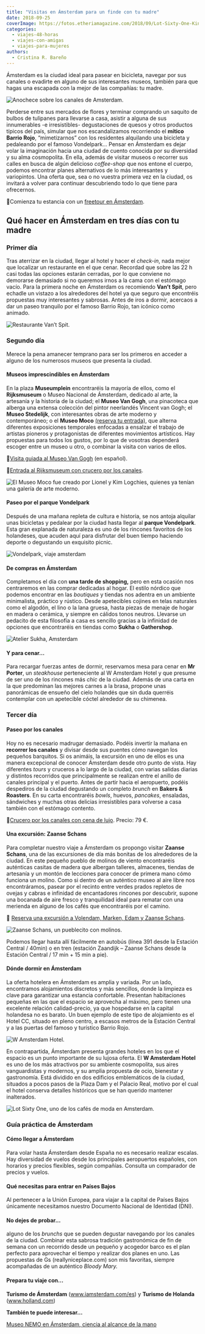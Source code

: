 ```yaml
---
title: "Visitas en Ámsterdam para un finde con tu madre"
date: 2018-09-25
coverImage: https://fotos.etheriamagazine.com/2018/09/Lot-Sixty-One-Kinkerstraat-Koen-Smilde-Photography-Rechtenvrij.jpg
categories: 
  - viajes-48-horas
  - viajes-con-amigas
  - viajes-para-mujeres
authors: 
  - Cristina R. Bareño
---
```


Ámsterdam es la ciudad ideal para pasear en bicicleta, navegar por sus canales o 
evadirte en alguno de sus interesantes museos, también para que hagas una escapada con 
la mejor de las compañías: tu madre. 

![Anochece sobre los canales de Amsterdam.](https://fotos.etheriamagazine.com/2018/09/viajar-amsterdam.jpg "Anochece sobre los canales de Amsterdam.")

Perderse entre sus mercados de flores y terminar comprando un saquito de bulbos de 
tulipanes para llevarse a casa, asistir a alguna de sus innumerables -e irresistibles- 
degustaciones de quesos y otros productos típicos del país, simular que nos 
escandalizamos recorriendo el **mítico Barrio Rojo**, “mimetizarnos” con los residentes 
alquilando una bicicleta y pedaleando por el famoso Vondelpark… Pensar en Ámsterdam es 
dejar volar la imaginación hacia una ciudad de cuento conocida por su diversidad y su 
alma cosmopolita. En ella, además de visitar museos o recorrer sus calles en busca de 
algún delicioso _coffee-shop_ que nos entone el cuerpo, podemos encontrar planes 
alternativos de lo más interesantes y variopintos. Una oferta que, sea o no vuestra 
primera vez en la ciudad, os invitará a volver para continuar descubriendo todo lo que 
tiene para ofrecernos. 

📍Comienza tu estancia con un [freetour en 
Ámsterdam](https://www.civitatis.com/es/amsterdam/visita-guiada-amsterdam/?aid=10211). 

## Qué hacer en Ámsterdam en tres días con tu madre

### Primer día

Tras aterrizar en la ciudad, llegar al hotel y hacer el _check-in_, nada mejor que 
localizar un restaurante en el que cenar. Recordad que sobre las 22 h casi todas las 
opciones estarán cerradas, por lo que conviene no demorarse demasiado si no queremos 
irnos a la cama con el estómago vacío. Para la primera noche en Ámsterdam os recomiendo 
**Van’t Spit**, pero echadle un vistazo a los alrededores del hotel ya que seguro que 
encontréis propuestas muy interesantes y sabrosas. Antes de iros a dormir, acercaos a 
dar un paseo tranquilo por el famoso Barrio Rojo, tan icónico como animado. 

![Restaurante Van’t Spit.](https://fotos.etheriamagazine.com/2018/09/Vantspit-amsterdam.jpg "© Restaurante Van’t Spit.")

### Segundo día

Merece la pena amanecer temprano para ser los primeros en acceder a alguno de los 
numerosos museos que presenta la ciudad. 

#### Museos imprescindibles en Ámsterdam

En la plaza **Museumplein** encontraréis la mayoría de ellos, como el **Rijksmuseum** o 
Museo Nacional de Ámsterdam, dedicado al arte, la artesanía y la historia de la ciudad; 
el **Museo Van Gogh**, una pinacoteca que alberga una extensa colección del pintor 
neerlandés Vincent van Gogh; el **Museo Stedelijk**, con interesantes obras de arte 
moderno y contemporáneo; o el **Museo Moco** [(reserva tu 
entrada)](https://www.civitatis.com/es/amsterdam/entrada-museo-moco/?aid=10211), que 
alterna diferentes exposiciones temporales enfocadas a ensalzar el trabajo de artistas 
pioneros y protagonistas de diferentes movimientos artísticos. Hay propuestas para todos 
los gustos, por lo que de vosotras dependerá escoger entre un museo u otro, o combinar 
la visita con varios de ellos. 

📍[Visita guiada al Museo Van 
Gogh](https://www.civitatis.com/es/amsterdam/visita-museo-van-gogh/?aid=10211) (en 
español). 

📍[Entrada al Rijksmuseum con crucero por los 
canales](https://www.civitatis.com/es/amsterdam/entrada-rijksmuseum-crucero-canales/?aid=10211). 

![El Museo Moco fue creado por Lionel y Kim Logchies, quienes ya tenían una galería de arte moderno.](https://fotos.etheriamagazine.com/2018/09/museo-moco.jpg "El (©) Museo Moco fue creado por Lionel y Kim Logchies, quienes ya tenían una galería de arte moderno.")

#### Paseo por el parque Vondelpark

Después de una mañana repleta de cultura e historia, se nos antoja alquilar unas 
bicicletas y pedalear por la ciudad hasta llegar al **parque Vondelpark**. Esta gran 
explanada de naturaleza es uno de los rincones favoritos de los holandeses, que acuden 
aquí para disfrutar del buen tiempo haciendo deporte o degustando un exquisito picnic. 

![Vondelpark, viaje amsterdam](https://fotos.etheriamagazine.com/2018/09/Villa-at-the-Vondelpark-Koen-Smilde-Photography-Rechtenvrij-1.jpg "Villa de Vondelpark, en Amsterdam. © Koen Smilde Photography/ OT Amsterdam")

#### De compras en Ámsterdam

Completamos el día con **una tarde de shopping,** pero en esta ocasión nos centraremos 
en las comprar dedicadas al hogar. El estilo nórdico que podemos encontrar en las 
_boutiques_ y tiendas nos adentra en un ambiente minimalista, práctico y rústico. Desde 
apetecibles cojines en telas naturales como el algodón, el lino o la lana gruesa, hasta 
piezas de menaje de hogar en madera o cerámica, y siempre en cálidos tonos neutros. 
Llevarse un pedacito de esta filosofía a casa es sencillo gracias a la infinidad de 
opciones que encontraréis en tiendas como **Sukha** o **Gathershop**. 

![Atelier Sukha, Amsterdam](https://fotos.etheriamagazine.com/2018/09/Atelier-sukha-amsterdam.jpg "© Atelier Sukha, en Amsterdam.")

#### Y para cenar...

Para recargar fuerzas antes de dormir, reservamos mesa para cenar en **Mr Porter**, un 
_steakhouse_ perteneciente al W Amsterdam Hotel y que presume de ser uno de los rincones 
más _chic_ de la ciudad. Además de una carta en la que predominan las mejores carnes a 
la brasa, propone unas panorámicas de ensueño del cielo holandés que sin duda querréis 
contemplar con un apetecible cóctel alrededor de su chimenea. 

### Tercer día

#### Paseo por los canales

Hoy no es necesario madrugar demasiado. Podéis invertir la mañana en **recorrer los 
canales** y divisar desde sus puentes cómo navegan los pequeños barquitos. Si os 
animáis, la excursión en uno de ellos es una manera excepcional de conocer Ámsterdam 
desde otro punto de vista. Hay diferentes _tours_ y cruceros a lo largo de la ciudad, 
con varias salidas diarias y distintos recorridos que principalmente se realizan entre 
el anillo de canales principal y el puerto. Antes de partir hacia el aeropuerto, podéis 
despediros de la ciudad degustando un completo _brunch_ en **Bakers & Roasters**. En su 
carta encontraréis _bowls_, huevos, _pancakes_, ensaladas, sándwiches y muchas otras 
delicias irresistibles para volverse a casa también con el estómago contento. 

📍[Crucero por los canales con cena de 
lujo](https://www.civitatis.com/es/amsterdam/crucero-cena-amsterdam/?aid=10211). Precio: 
79 €. 

#### Una excursión: Zaanse Schans

Para completar nuestro viaje a Ámsterdam os propongo visitar **Zaanse Schans**, una de 
las excursiones de día más bonitas de los alrededores de la ciudad. En este pequeño 
pueblo de molinos de viento encontraréis auténticas casitas de madera que albergan 
talleres, almacenes, tiendas de artesanía y un montón de lecciones para conocer de 
primera mano cómo funciona un molino. Como si dentro de un auténtico museo al aire libre 
nos encontráramos, pasear por el recinto entre verdes prados repletos de ovejas y cabras 
e infinidad de encantadores rincones por descubrir, supone una bocanada de aire fresco y 
tranquilidad ideal para rematar con una merienda en alguno de los cafés que encontraréis 
por el camino. 

📍 [Reserva una excursión a Volendam, Marken, Edam y Zaanse 
Schans](https://www.civitatis.com/es/amsterdam/excursion-zaanse-schans-volendam-marken/?aid=10211). 

![Zaanse Schans, un pueblecito con molinos.](https://fotos.etheriamagazine.com/2018/09/Zaanse-Schans.jpg "Zaanse Schans, un pueblecito con molinos.")

Podemos llegar hasta allí fácilmente en autobús (línea 391 desde la Estación Central / 
40min) o en tren (estación Zaandijk – Zaanse Schans desde la Estación Central / 17 min + 
15 min a pie). 

#### Dónde dormir en Ámsterdam

La oferta hotelera en Ámsterdam es amplia y variada. Por un lado, encontramos 
alojamientos discretos y más sencillos, donde la limpieza es clave para garantizar una 
estancia confortable. Presentan habitaciones pequeñas en las que el espacio se aprovecha 
al máximo, pero tienen una excelente relación calidad-precio, ya que hospedarse en la 
capital holandesa no es barato. Un buen ejemplo de este tipo de alojamiento es el Hotel 
CC, situado en pleno centro, a escasos metros de la Estación Central y a las puertas del 
famoso y turístico Barrio Rojo. 

![W Amsterdam Hotel.](https://fotos.etheriamagazine.com/2018/09/Hotel-w-amsterdam.jpg "© W Amsterdam Hotel.")

En contrapartida, Ámsterdam presenta grandes hoteles en los que el espacio es un punto 
importante de su lujosa oferta. El **W Amsterdam Hotel** es uno de los más atractivos 
por su ambiente cosmopolita, sus aires vanguardistas y modernos, y su amplia propuesta 
de ocio, bienestar y gastronomía. Está dividido en dos edificios emblemáticos de la 
ciudad, situados a pocos pasos de la Plaza Dam y el Palacio Real, motivo por el cual el 
hotel conserva detalles históricos que se han querido mantener inalterados. 

![Lot Sixty One, uno de los cafés de moda en Amsterdam.](https://fotos.etheriamagazine.com/2018/09/Lot-Sixty-One-Kinkerstraat-Koen-Smilde-Photography-Rechtenvrij.jpg "Lot Sixty One, uno de los cafés de moda en Amsterdam.  © Koen Smilde Photography/OT Amsterdam")

### Guía práctica de Ámsterdam

#### Cómo llegar a Ámsterdam

Para volar hasta Ámsterdam desde España no es necesario realizar escalas. Hay diversidad 
de vuelos desde los principales aeropuertos españoles, con horarios y precios flexibles, 
según compañías. Consulta un comparador de precios y vuelos. 

#### Qué necesitas para entrar en Países Bajos

Al pertenecer a la Unión Europea, para viajar a la capital de Países Bajos únicamente 
necesitamos nuestro Documento Nacional de Identidad (DNI). 

#### No dejes de probar...

alguno de los _brunchs_ que se pueden degustar navegando por los canales de la ciudad. 
Combinar esta sabrosa tradición gastronómica de fin de semana con un recorrido desde un 
pequeño y acogedor barco es el plan perfecto para aprovechar el tiempo y realizar dos 
planes en uno. Las propuestas de Gs (reallyniceplace.com) son mis favoritas, siempre 
acompañadas de un auténtico _Bloody Mary._ 

#### Prepara tu viaje con...

**Turismo de Ámsterdam** (www.iamsterdam.com/es) y **Turismo de Holanda** 
(www.holland.com) 

**También te puede interesar...** 

[Museo NEMO en Ámsterdam, ciencia al alcance de la 
mano](https://etheriamagazine.com/2018/10/06/museo-nemo-en-amsterdam-ciencia-para-toda-la-familia/)
